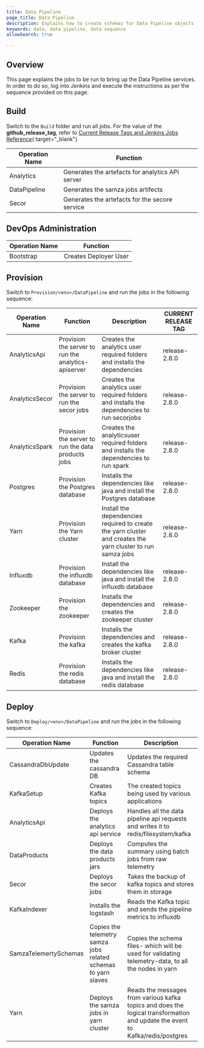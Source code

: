 ```yaml
---
title: Data Pipeline
page_title: Data Pipeline
description: Explains how to create schemas for Data Pipeline objects
keywords: data, data pipeline, data sequence 
allowSearch: true

---
```


## Overview

This page explains the jobs to be run to bring up the Data Pipeline services. In order to do so, log into Jenkins and execute the instructions as per the sequence provided on this page.

## Build

Switch to the `Build` folder and run all jobs. For the value of the **github_release_tag**, refer to [Current Release Tags and Jenkins Jobs Reference](developer-docs/server-installation/current_release_tags_n_jenkins_jobs){:target="_blank"}


| Operation Name | Function              |
| -------------- | --------------------- |
| Analytics      | Generates the artefacts for analytics API server|
| DataPipeline   | Generates the samza jobs artifects|
| Secor          | Generates the artefacts for the secore service|

## DevOps Administration

| Operation Name | Function              |
| -------------- | --------------------- |
| Bootstrap      | Creates Deployer User |

## Provision

Switch to `Provision/<env>/DataPipeline` and run the jobs in the following sequence: 


| Operation Name | Function              | Description| CURRENT RELEASE TAG|	
| -------------- | --------------------- |-------------|------------------|
| AnalyticsApi   | Provision the server to run the analytics-apiserver| Creates the analytics user required folders and installs the dependencies| release-2.8.0
| AnalyticsSecor | Provision the server to run the secor jobs | Creates the analytics user required folders and installs the dependencies to run secorjobs| release-2.8.0
| AnalyticsSpark | Provision the server to run the data products jobs| Creates the analyticsuser required folders and installs the dependencies to run spark| release-2.8.0
| Postgres       | Provision the Postgres database| Installs the dependencies like java and install the Postgres database| release-2.8.0
| Yarn           | Provision the Yarn cluster | Install the dependencies required to create the yarn cluster and creates the yarn cluster to run samza jobs| release-2.8.0
| Influxdb       | Provision the influxdb database| Install the dependencies like java and install the influxdb database| release-2.8.0
| Zookeeper      | Provision the zookeeper| Installs the dependencies and creates the zookeeper cluster | release-2.8.0
| Kafka          | Provision the kafka| Installs the dependencies and creates the kafka broker cluster | release-2.8.0
| Redis          | Provision the redis database | Installs the dependencies like java and install the redis database | release-2.8.0

## Deploy

Switch to `Deploy/<env>/DataPipeline` and run the jobs in the following sequence:


| Operation Name | Function              | Description |
| -------------- | --------------------- |-------------- |
| CassandraDbUpdate| Updates the cassandra DB |Updates the required Cassandra table schema|
| KafkaSetup       | Creates Kafka topics |The created topics being used by various applications| Handles all the data pipeline api requests and writes it to redis/filesystem/kafka
| AnalyticsApi     | Deploys the analytics api service | Handles all the data pipeline api requests and writes it to redis/filesystem/kafka
| DataProducts     | Deploys the data products jars | Computes the summary using batch jobs from raw telemetry
| Secor            | Deploys the secor jobs | Takes the backup of kafka topics and stores them in storage
| KafkaIndexer     | Installs the logstash | Reads the Kafka topic and sends the pipeline metrics to influxdb |
| SamzaTelemertySchemas|Copies the telemetry samza jobs related schemas to yarn slaves| Copies the schema files- which will be used for validating telemetry-data, to all the nodes in yarn |
| Yarn             | Deploys the samza jobs in yarn cluster| Reads the messages from various kafka topics and does the logical transformation and update the event to Kafka/redis/postgres|
